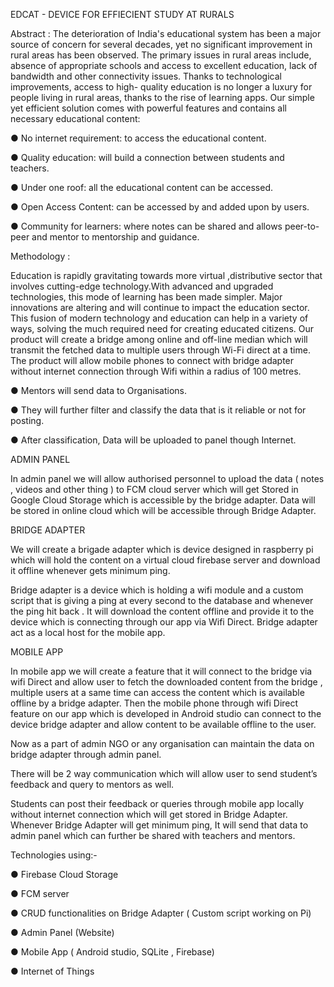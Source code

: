 EDCAT - DEVICE FOR EFFIECIENT STUDY AT RURALS

Abstract :
The deterioration of India's educational system has been a major source of concern for several decades, yet no significant improvement in rural areas has been observed. The primary issues in rural areas include, absence of appropriate schools and access to excellent education, lack of bandwidth and other connectivity issues. Thanks to technological improvements, access to high- quality education is no longer a luxury for people living in rural areas, thanks to the rise of learning apps. Our simple yet efficient solution comes with powerful features and contains all necessary educational content:

● No internet requirement: to access the educational content.

● Quality education: will build a connection between students and teachers.

● Under one roof: all the educational content can be accessed.

● Open Access Content: can be accessed by and added upon by users.

● Community for learners: where notes can be shared and allows peer-to-peer and mentor to mentorship and guidance.

Methodology :
 
Education is rapidly gravitating towards more virtual ,distributive sector that involves cutting-edge technology.With advanced and upgraded technologies, this mode of learning has been made simpler. Major innovations are altering and will continue to impact the education sector. This fusion of modern technology and education can help in a variety of ways, solving the much required need for creating educated citizens.
Our product will create a bridge among online and off-line median which will transmit the fetched data to multiple users through Wi-Fi direct at a time.
The product will allow mobile phones to connect with bridge adapter without internet connection through Wifi within a radius of 100 metres.

● Mentors will send data to Organisations.

● They will further filter and classify the data that is it reliable or not for posting.

● After classification, Data will be uploaded to panel though Internet.

ADMIN PANEL

In admin panel we will allow authorised personnel to upload the data ( notes , videos and other thing ) to FCM cloud server which will get Stored in Google Cloud Storage which is accessible by the bridge adapter.
Data will be stored in online cloud which will be accessible through Bridge Adapter.

BRIDGE ADAPTER

We will create a brigade adapter which is device designed in raspberry pi which will hold the content on a virtual cloud firebase server and download it offline whenever gets minimum ping.

Bridge adapter is a device which is holding a wifi module and a custom script that is giving a ping at every second to the database and whenever the ping hit back . It will download the content offline and provide it to the device which is connecting through our app via Wifi Direct. Bridge adapter act as a local host for the mobile app.

MOBILE APP

In mobile app we will create a feature that it will connect to the bridge via wifi Direct and allow user to fetch the downloaded content from the bridge , multiple users at a same time can access the content which is available offline by a bridge adapter. Then the mobile phone through wifi Direct feature on our app which is developed in Android studio can connect to the device bridge adapter and allow content to be available offline to the user.

Now as a part of admin NGO or any organisation can maintain the data on bridge adapter through admin panel.

There will be 2 way communication which will allow user to send student’s feedback and query to mentors as well.

Students can post their feedback or queries through mobile app locally without internet connection which will get stored in Bridge Adapter. Whenever Bridge Adapter will get minimum ping, It will send that data to admin panel which can further be shared with teachers and mentors.

Technologies using:-

● Firebase Cloud Storage

● FCM server

● CRUD functionalities on Bridge Adapter ( Custom script working on Pi)

● Admin Panel (Website)

● Mobile App ( Android studio, SQLite , Firebase)

● Internet of Things
 
